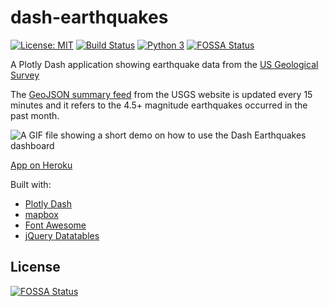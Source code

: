 # dash-earthquakes
[![License: MIT](https://img.shields.io/badge/License-MIT-blue.svg)](https://opensource.org/licenses/MIT) [![Build Status](https://travis-ci.org/jackdbd/dash-earthquakes.svg?branch=master)](https://travis-ci.org/jackdbd/dash-earthquakes) [![Python 3](https://pyup.io/repos/github/jackdbd/dash-earthquakes/python-3-shield.svg)](https://pyup.io/repos/github/jackdbd/dash-earthquakes/)
[![FOSSA Status](https://app.fossa.io/api/projects/git%2Bgithub.com%2Fjackdbd%2Fdash-earthquakes.svg?type=shield)](https://app.fossa.io/projects/git%2Bgithub.com%2Fjackdbd%2Fdash-earthquakes?ref=badge_shield)

A Plotly Dash application showing earthquake data from the [US Geological Survey](https://earthquake.usgs.gov/)

The [GeoJSON summary feed](https://earthquake.usgs.gov/earthquakes/feed/v1.0/geojson.php) from the USGS website is updated every 15 minutes and it refers to the 4.5+ magnitude earthquakes occurred in the past month.

![A GIF file showing a short demo on how to use the Dash Earthquakes dashboard](https://github.com/jackdbd/dash-earthquakes/blob/master/demo.gif "How to use the Dash Earthquakes dashboard")

[App on Heroku](https://belle-croissant-54211.herokuapp.com/)

Built with:

- [Plotly Dash](https://plot.ly/products/dash/)
- [mapbox](https://www.mapbox.com/)
- [Font Awesome](http://fontawesome.io/)
- [jQuery Datatables](https://datatables.net/)


## License
[![FOSSA Status](https://app.fossa.io/api/projects/git%2Bgithub.com%2Fjackdbd%2Fdash-earthquakes.svg?type=large)](https://app.fossa.io/projects/git%2Bgithub.com%2Fjackdbd%2Fdash-earthquakes?ref=badge_large)
